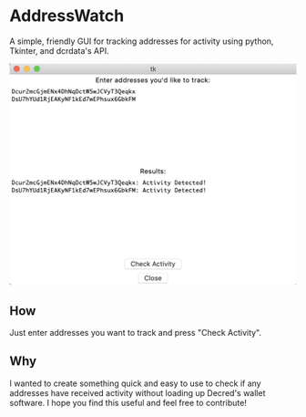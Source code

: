 # AddressWatch

A simple, friendly GUI for tracking addresses for activity using python, Tkinter, and dcrdata's API.

![Screenshot](images/screenshot.png)

## How

Just enter addresses you want to track and press "Check Activity".

## Why

I wanted to create something quick and easy to use to check if any addresses have received activity without loading up Decred's wallet software. I hope you find this useful and feel free to contribute!